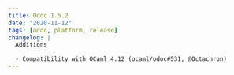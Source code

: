 ```yaml
---
title: Odoc 1.5.2
date: "2020-11-12"
tags: [odoc, platform, release]
changelog: |
  Additions

  - Compatibility with OCaml 4.12 (ocaml/odoc#531, @Octachron)
---
```


